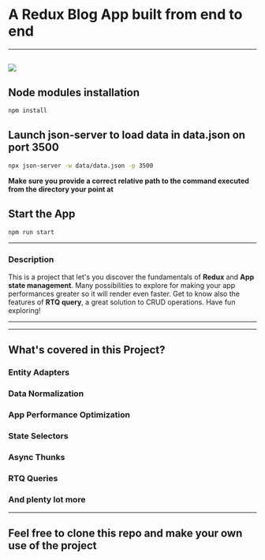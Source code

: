 # A Redux Blog App built from end to end
---
![](../blogapp/assets/redux.png)
---
## Node modules installation

```bash
npm install 
```

## Launch json-server to load data in data.json on port 3500

```bash
npx json-server -w data/data.json -p 3500
```
__Make sure you provide a correct relative path to the command executed from the directory your point at__

## Start the App

```bash
npm run start
```

---
### Description

This is a project that let's you discover the fundamentals of **Redux** and **App state management**. 
Many possibilities to explore for making your app performances greater so it will render even faster.
Get to know also the features of **RTQ query**, a great solution to CRUD operations. 
Have fun exploring!

---
---
## What's covered in this Project?

### Entity Adapters 
###  Data Normalization
### App Performance Optimization
### State Selectors
### Async Thunks
### RTQ Queries
### And plenty lot more
 ---
## Feel free to clone this repo and make  your own use of the project



